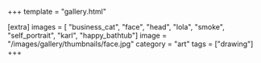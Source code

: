 +++
template = "gallery.html"

[extra]
images = [ "business_cat", "face", "head", "lola", "smoke", "self_portrait", "karl", "happy_bathtub"]
image = "/images/gallery/thumbnails/face.jpg"
category = "art"
tags = ["drawing"]
+++
